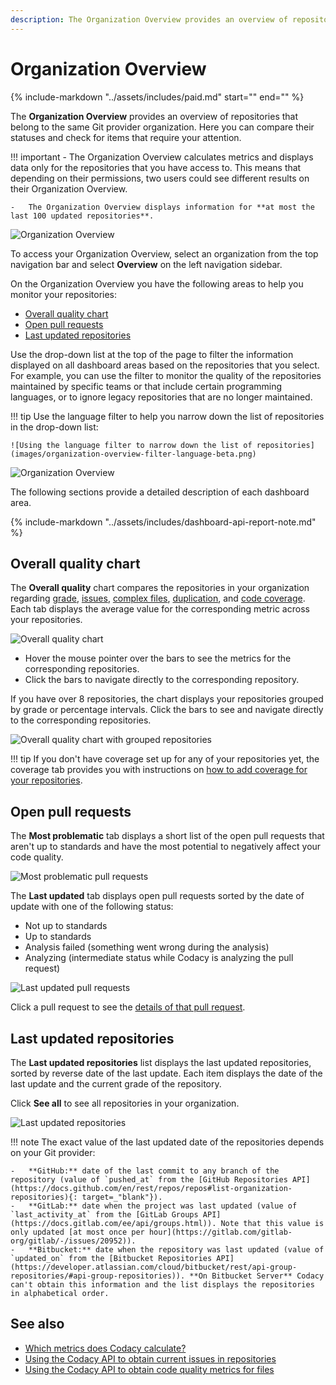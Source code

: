 ```yaml
---
description: The Organization Overview provides an overview of repositories that belong to the same Git provider organization. Here you can compare their statuses and check for items that require your attention.
---
```


# Organization Overview

{%
    include-markdown "../assets/includes/paid.md"
    start="<!--start-paid-->"
    end="<!--end-paid-->"
%}

The **Organization Overview** provides an overview of repositories that belong to the same Git provider organization. Here you can compare their statuses and check for items that require your attention.

!!! important
    -   The Organization Overview calculates metrics and displays data only for the repositories that you have access to. This means that depending on their permissions, two users could see different results on their Organization Overview.

    -   The Organization Overview displays information for **at most the last 100 updated repositories**.

![Organization Overview](images/organization-overview.png)

To access your Organization Overview, select an organization from the top navigation bar and select **Overview** on the left navigation sidebar.

On the Organization Overview you have the following areas to help you monitor your repositories:

-   [Overall quality chart](#overall-quality-chart)
-   [Open pull requests](#open-pull-requests)
-   [Last updated repositories](#last-updated-repositories)

Use the drop-down list at the top of the page to filter the information displayed on all dashboard areas based on the repositories that you select. For example, you can use the filter to monitor the quality of the repositories maintained by specific teams or that include certain programming languages, or to ignore legacy repositories that are no longer maintained.

!!! tip
    Use the language filter to help you narrow down the list of repositories in the drop-down list:

    ![Using the language filter to narrow down the list of repositories](images/organization-overview-filter-language-beta.png)

![Organization Overview](images/organization-overview.png)

The following sections provide a detailed description of each dashboard area.

{% include-markdown "../assets/includes/dashboard-api-report-note.md" %}

## Overall quality chart

The **Overall quality** chart compares the repositories in your organization regarding [grade](../faq/code-analysis/which-metrics-does-codacy-calculate.md#grade), [issues](../faq/code-analysis/which-metrics-does-codacy-calculate.md#issues), [complex files](../faq/code-analysis/which-metrics-does-codacy-calculate.md#complexity), [duplication](../faq/code-analysis/which-metrics-does-codacy-calculate.md#duplication), and [code coverage](../faq/code-analysis/which-metrics-does-codacy-calculate.md#code-coverage). Each tab displays the average value for the corresponding metric across your repositories.

![Overall quality chart](images/organization-overview-overall-quality.png)

-   Hover the mouse pointer over the bars to see the metrics for the corresponding repositories.
-   Click the bars to navigate directly to the corresponding repository.

If you have over 8 repositories, the chart displays your repositories grouped by grade or percentage intervals. Click the bars to see and navigate directly to the corresponding repositories.

![Overall quality chart with grouped repositories](images/organization-overview-overall-quality-grouped.png)

!!! tip
    If you don't have coverage set up for any of your repositories yet, the coverage tab provides you with instructions on [how to add coverage for your repositories](../coverage-reporter/index.md).

## Open pull requests

The **Most problematic** tab displays a short list of the open pull requests that aren't up to standards and have the most potential to negatively affect your code quality.

![Most problematic pull requests](images/organization-overview-prs-problematic.png)

The **Last updated** tab displays open pull requests sorted by the date of update with one of the following status:

-   Not up to standards
-   Up to standards
-   Analysis failed (something went wrong during the analysis)
-   Analyzing (intermediate status while Codacy is analyzing the pull request)

![Last updated pull requests](images/organization-overview-prs-last-updated.png)

Click a pull request to see the [details of that pull request](../repositories/pull-requests.md#pull-request-status).

## Last updated repositories

The **Last updated repositories** list displays the last updated repositories, sorted by reverse date of the last update. Each item displays the date of the last update and the current grade of the repository.

Click **See all** to see all repositories in your organization.

![Last updated repositories](images/organization-overview-repositories-last-updated.png)

!!! note
    The exact value of the last updated date of the repositories depends on your Git provider:

    -   **GitHub:** date of the last commit to any branch of the repository (value of `pushed_at` from the [GitHub Repositories API](https://docs.github.com/en/rest/repos/repos#list-organization-repositories){: target=_"blank"}).
    -   **GitLab:** date when the project was last updated (value of `last_activity_at` from the [GitLab Groups API](https://docs.gitlab.com/ee/api/groups.html)). Note that this value is only updated [at most once per hour](https://gitlab.com/gitlab-org/gitlab/-/issues/20952)).
    -   **Bitbucket:** date when the repository was last updated (value of `updated_on` from the [Bitbucket Repositories API](https://developer.atlassian.com/cloud/bitbucket/rest/api-group-repositories/#api-group-repositories)). **On Bitbucket Server** Codacy can't obtain this information and the list displays the repositories in alphabetical order.

## See also

-   [Which metrics does Codacy calculate?](../faq/code-analysis/which-metrics-does-codacy-calculate.md)
-   [Using the Codacy API to obtain current issues in repositories](../codacy-api/examples/obtaining-current-issues-in-repositories.md)
-   [Using the Codacy API to obtain code quality metrics for files](../codacy-api/examples/obtaining-code-quality-metrics-for-files.md)
